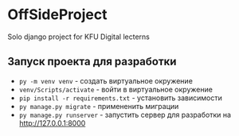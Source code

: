# OffSideProject
Solo django project for KFU Digital lecterns

## Запуск проекта для разработки
- `py -m venv venv` - создать виртуальное окружение
- `venv/Scripts/activate` - войти в виртуальное окружение
- `pip install -r requirements.txt` - установить зависимости
- `py manage.py migrate` - примененить миграции
- `py manage.py runserver` - запустить сервер для разработки на http://127.0.0.1:8000